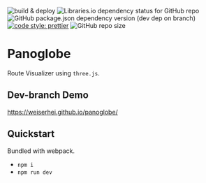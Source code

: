 ![build & deploy](https://github.com/weiserhei/panoglobe/workflows/build%20&%20deploy/badge.svg)
![Libraries.io dependency status for GitHub repo](https://img.shields.io/librariesio/github/weiserhei/panoglobe?style=flat-square)
![GitHub package.json dependency version (dev dep on branch)](https://img.shields.io/github/package-json/dependency-version/weiserhei/panoglobe/three?style=flat-square)
[![code style: prettier](https://img.shields.io/badge/code_style-prettier-ff69b4.svg?style=flat-square)](https://github.com/prettier/prettier)
![GitHub repo size](https://img.shields.io/github/repo-size/weiserhei/panoglobe?style=social)

# Panoglobe

Route Visualizer using `three.js`.

## Dev-branch Demo

https://weiserhei.github.io/panoglobe/

## Quickstart

Bundled with webpack.

-   `npm i`
-   `npm run dev`
